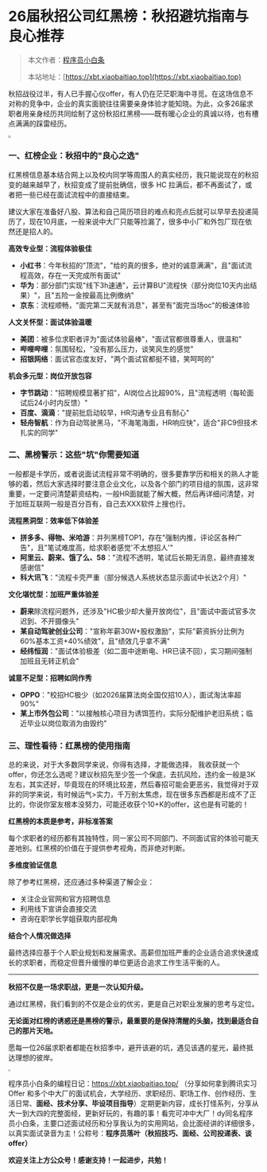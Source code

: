 # 26届秋招公司红黑榜：秋招避坑指南与良心推荐

> 本文作者：[程序员小白条](https://github.com/luoye6)
>
> 本站地址：[https://xbt.xiaobaitiao.top](https://xbt.xiaobaitiao.top)

秋招战役过半，有人已手握心仪offer，有人仍在茫茫职海中寻觅。在这场信息不对称的竞争中，企业的真实面貌往往需要亲身体验才能知晓。为此，众多26届求职者用亲身经历共同绘制了这份秋招红黑榜——既有暖心企业的真诚以待，也有槽点满满的踩雷经历。

<img src="https://pic.yupi.icu/5563/202510221950798.png" style="zoom:33%;" />

### 一、红榜企业：秋招中的"良心之选"

红黑榜信息基本结合网上以及校内同学等周围人的真实经历，我只能说现在的秋招变的越来越早了，秋招变成了提前批确信，很多 HC 拉满后，都不再面试了，或者把一些已经在面试流程中的直接结束。

建议大家在准备好八股、算法和自己简历项目的难点和亮点后就可以早早去投递简历了，现在10月底，一般来说中大厂只能等捡漏了，很多中小厂和外包厂现在依然还是招人的。

**高效专业型：流程体验极佳**

- **小红书**：今年秋招的"顶流"，"给的真的很多，绝对的诚意满满"，且"面试流程高效，存在一天完成所有面试"
- **华为**：部分部门实现"线下3h速通"，云计算BU"流程快（部分岗位10天内出结果）"，且"五险一金按最高比例缴纳"
- **京东**：流程顺畅，"面完第二天就有消息"，甚至有"面完当场oc"的极速体验

**人文关怀型：面试体验温暖**

- **美团**：被多位求职者评为"面试体验最棒"，"面试官都很尊重人，很温和"
- **哔哩哔哩**：氛围轻松，"没有那么压力，谈笑风生的感觉"
- **招银网络**：面试官态度友好，"两个面试官都挺不错，笑呵呵的"

**机会多元型：岗位开放包容**

- **字节跳动**："招聘规模显著扩招"，AI岗位占比超90%，且"流程透明（每轮面试后24小时内反馈）"
- **百度、滴滴**："提前批启动较早，HR沟通专业且有耐心"
- **轻舟智航**：作为自动驾驶黑马，"不海笔海面，HR响应快"，适合"非C9但技术扎实的同学"

### 二、黑榜警示：这些"坑"你需要知道

一般都是卡学历，或者说面试流程非常不明确的，很多要靠学历和相关的熟人才能够的着，然后大家选择时要注意企业文化，以及各个部门的项目组的氛围，这非常重要，一定要问清楚薪资结构，一般HR面就能了解大概，然后再详细问清楚，对于加班互联网一般是百分百有，自己去XXX软件上搜也行。

**流程黑洞型：效率低下体验差**

- **拼多多、得物、米哈游**：并列黑榜TOP1，存在"强制内推，评论区各种广告"，且"笔试难度高，给求职者感觉'不太想招人'"
- **阿里云、蔚来、饿了么、58**："流程不透明，笔试后长期无消息，最终直接发感谢信"
- **科大讯飞**："流程卡壳严重（部分候选人系统状态显示面试中长达2个月）"

**文化堪忧型：加班严重体验差**

- **蔚来**除流程问题外，还涉及"HC极少却大量开放岗位"，且"面试中面试官多次迟到、不开摄像头"
- **某自动驾驶创业公司**："宣称年薪30W+股权激励"，实际"薪资拆分比例为60%基本工资+40%绩效"，且"绩效几乎拿不满"
- **经纬恒润**："面试体验极差（如二面中途断电、HR已读不回），实习期间强制加班且无转正机会"

**诚意不足型：招聘如同作秀**

- **OPPO**："校招HC极少（如2026届算法岗全国仅招10人），面试淘汰率超90%"
- **某上市外包公司**："以接触核心项目为诱饵签约，实际分配维护老旧系统；临近毕业以岗位取消为由毁约"

### 三、理性看待：红黑榜的使用指南

总的来说，对于大多数同学来说，你得有选择，才能做选择， 我收获就一个offer，你还怎么选呢？建议秋招先至少签一个保底，去抗风险，违约金一般是3K左右，其实还好，毕竟现在的环境比较差，然后春招可能会更恶劣，我觉得对于双非的同学来说，有时候运气>实力，千万别太焦虑，现在很多东西都是形成不了正比的，你说你室友根本没努力，可能还收获个10+K的offer，这也是有可能的！

**红黑榜的本质是参考，非标准答案**

每个求职者的经历都有其独特性，同一家公司不同部门、不同面试官的体验可能天差地别。红黑榜的价值在于提供参考视角，而非绝对判断。

**多维度验证信息**

除了参考红黑榜，还应通过多种渠道了解企业：

- 关注企业官网和官方招聘信息
- 利用线下宣讲会直接交流
- 咨询在职学长学姐获取内部视角

**结合个人情况做选择**

最终选择应基于个人职业规划和发展需求。高薪但加班严重的企业适合追求快速成长的求职者，而稳定但晋升缓慢的单位更适合追求工作生活平衡的人。

------

**秋招不仅是一场求职战，更是一次认知升级。**

通过红黑榜，我们看到的不仅是企业的优劣，更是自己对职业发展的思考与定位。

**无论面对红榜的诱惑还是黑榜的警示，最重要的是保持清醒的头脑，找到最适合自己的那片天地。**

愿每一位26届求职者都能在秋招季中，避开该避的坑，遇见该遇的星光，最终抵达理想的彼岸。

<img src="https://pic.yupi.icu/5563/202510221948427.png" style="zoom:25%;" />

程序员小白条的编程日记：https://xbt.xiaobaitiao.top/ （分享如何拿到腾讯实习 Offer 和多个中大厂的面试机会，大学经历、求职经历、职场工作、创作经历、生活日常、**面经、技术分享、毕设项目指导**）定期更新内容，成长打怪系列，分享从大一到大四的完整面经，更新好玩的，有趣的事！看完可冲中大厂！dy同名程序员小白条，主要口述面试经历和分享我认为的实用网站，会比面经讲的详细很多，以真实面试录音为主！公粽号：**程序员落叶（秋招技巧、面经、公司投递表、谈offer）**

**欢迎关注上方公众号！感谢支持！一起进步，共勉！**